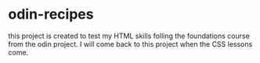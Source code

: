 # odin-recipes

this project is created to test my HTML skills folling the foundations course from the odin project. I will come back to this project when the CSS lessons come.
